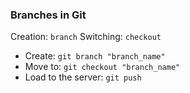 ### Branches in Git 
Creation: `branch` 
Switching: `checkout` 
- Create: `git branch "branch_name"` 
- Move to: `git checkout "branch_name"` 
- Load to the server: `git push`
